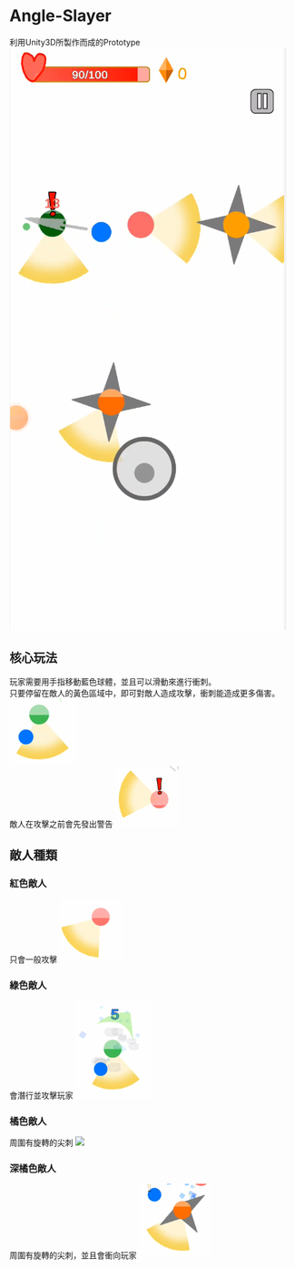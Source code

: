 # Angle-Slayer
利用Unity3D所製作而成的Prototype
![](https://github.com/michael54856/Angle-Slayer/blob/main/ReadmeImage/run.png)

## 核心玩法
玩家需要用手指移動藍色球體，並且可以滑動來進行衝刺。
<br>
只要停留在敵人的黃色區域中，即可對敵人造成攻擊，衝刺能造成更多傷害。
![](https://github.com/michael54856/Angle-Slayer/blob/main/ReadmeImage/description1.png)
<br>
敵人在攻擊之前會先發出警告
![](https://github.com/michael54856/Angle-Slayer/blob/main/ReadmeImage/warning.png)

## 敵人種類

### 紅色敵人
只會一般攻擊
![](https://github.com/michael54856/Angle-Slayer/blob/main/ReadmeImage/red.png)
### 綠色敵人
會潛行並攻擊玩家
![](https://github.com/michael54856/Angle-Slayer/blob/main/ReadmeImage/green.png)
### 橘色敵人
周圍有旋轉的尖刺
![](https://github.com/michael54856/MovieDatabase/blob/main/ReadmeImage/orange.png)
### 深橘色敵人
周圍有旋轉的尖刺，並且會衝向玩家
![](https://github.com/michael54856/Angle-Slayer/blob/main/ReadmeImage/orangeRush.png)